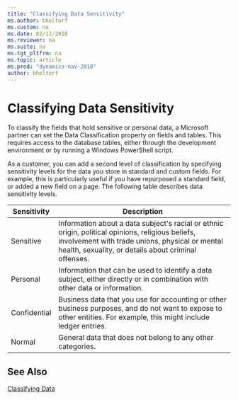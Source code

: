 ```yaml
---
title: "Classifying Data Sensitivity"
ms.author: bholtorf
ms.custom: na
ms.date: 02/12/2018
ms.reviewer: na
ms.suite: na
ms.tgt_pltfrm: na
ms.topic: article
ms.prod: "dynamics-nav-2018"
author: bholtorf
---
```


# Classifying Data Sensitivity
To classify the fields that hold sensitive or personal data, a Microsoft partner can set the Data Classification property on fields and tables. This requires access to the database tables, either through the development environment or by running a Windows PowerShell script.  

As a customer, you can add a second level of classification by specifying sensitivity levels for the data you store in standard and custom fields. For example, this is particularly useful if you have repurposed a standard field, or added a new field on a page. The following table describes data sensitivity levels.

|Sensitivity|Description|
|----|----|
|Sensitive | Information about a data subject's racial or ethnic origin, political opinions, religious beliefs, involvement with trade unions, physical or mental health, sexuality, or details about criminal offenses. |
|Personal | Information that can be used to identify a data subject, either directly or in combination with other data or information.|
|Confidential | Business data that you use for accounting or other business purposes, and do not want to expose to other entities. For example, this might include ledger entries.|
|Normal | General data that does not belong to any other categories.|

## See Also
[Classifying Data](classifying-data.md)
